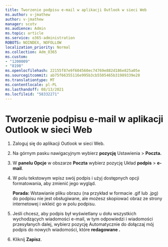 ```yaml
---
title: Tworzenie podpisu e-mail w aplikacji Outlook w sieci Web
ms.author: v-jmathew
author: v-jmathew
manager: scotv
ms.audience: Admin
ms.topic: article
ms.service: o365-administration
ROBOTS: NOINDEX, NOFOLLOW
localization_priority: Normal
ms.collection: Adm_O365
ms.custom:
- "1200009"
- "8198"
ms.openlocfilehash: 22155f87e9f604560ec74769e882d186e825a05e
ms.sourcegitcommit: ab75f66355116e995b3cb5505465b31989339e28
ms.translationtype: MT
ms.contentlocale: pl-PL
ms.lasthandoff: 08/13/2021
ms.locfileid: "58332271"
---
```

# <a name="create-email-signature-in-outlook-on-the-web"></a>Tworzenie podpisu e-mail w aplikacji Outlook w sieci Web

1. Zaloguj się do aplikacji Outlook w sieci Web.
2. Na górnym pasku nawigacyjnym wybierz **pozycję** Ustawienia  >  **Poczta.**
3. W **panelu Opcje** w obszarze **Poczta** wybierz pozycję Układ **podpis**  >  **e-mail**.
4. W polu tekstowym wpisz swój podpis i użyj dostępnych opcji formatowania, aby zmienić jego wygląd.

    **Porada:** Wstawianie pliku obrazu (na przykład w formacie .gif lub .jpg) do podpisu nie jest obsługiwane, ale możesz skopiować obraz ze strony internetowej i wkleić go w polu podpisu.

5. Jeśli chcesz, aby podpis był wyświetlany u dołu wszystkich wychodzących wiadomości e-mail, w tym odpowiedzi i wiadomości przesyłanych dalej, wybierz pozycję Automatycznie do dołączaj mój podpis do nowych wiadomości, które **redagowane .**
6. Kliknij **Zapisz**.

